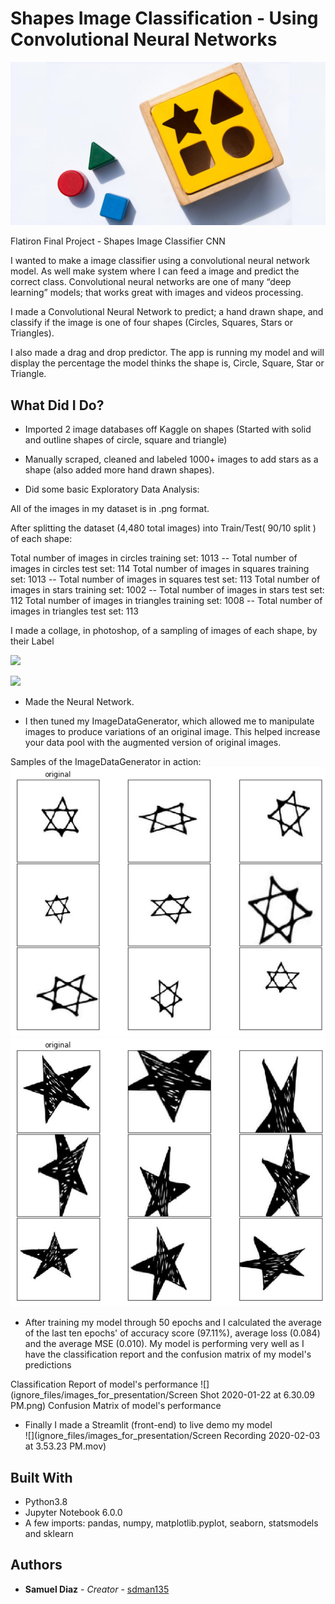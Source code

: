 # Shapes Image Classification - Using Convolutional Neural Networks



![](readme_images/wooden-baby-shape-puzzle-toy.jpg)

Flatiron Final Project - Shapes Image Classifier CNN

I wanted to make a image classifier using a convolutional neural network model. As well make system where I can feed a image and predict the correct class. Convolutional neural networks are one of many “deep learning” models; that works great with images and videos processing.

I made a Convolutional Neural Network to predict; a hand drawn shape, and classify if the image is one of four shapes (Circles, Squares, Stars or Triangles).

I also made a drag and drop predictor. The app is running my model and will display the percentage the model thinks the shape is, Circle, Square, Star or Triangle.

## What Did I Do?

* Imported 2 image databases off Kaggle on shapes (Started with solid and outline shapes of circle, square and triangle)

* Manually scraped, cleaned and labeled 1000+ images to add stars as a shape (also added more hand drawn shapes).

* Did some basic Exploratory Data Analysis:

All of the images in my dataset is in .png format.

After splitting the dataset (4,480 total images) into Train/Test( 90/10 split ) of each shape:

Total number of images in circles training set: 1013   --   Total number of images in circles test set:      114
Total number of images in squares training set: 1013   --   Total number of images in squares test set:      113
Total number of images in stars training set: 1002   --   Total number of images in stars test set:      112
Total number of images in triangles training set: 1008   --   Total number of images in triangles test set:      113

I made a collage, in photoshop, of a sampling of images of each shape, by their Label

![](ignore_files/images_for_presentation/collages/collage01.png)

![](ignore_files/images_for_presentation/collages/collage02.png)

* Made the Neural Network.

* I then tuned my ImageDataGenerator, which allowed me to manipulate images to produce variations of an original image. This helped increase your data pool with the augmented version of original images.

Samples of the ImageDataGenerator in action:
![](ignore_files/images_for_presentation/ImageDataGenerator_example-star_of_david.png)   
![](ignore_files/images_for_presentation/ImageDataGenerator_example-star.png)

* After training my model through 50 epochs and I calculated the average of the last ten epochs' of accuracy score (97.11%), average loss (0.084) and the average MSE (0.010). My model is performing very well as I have the classification report and the confusion matrix of my model's predictions

Classification Report of model's performance
![](ignore_files/images_for_presentation/Screen Shot 2020-01-22 at 6.30.09 PM.png)
Confusion Matrix of model's performance
[](ignore_files/images_for_presentation/confusion_matrix.png)

* Finally I made a Streamlit (front-end) to live demo my model  
![](ignore_files/images_for_presentation/Screen Recording 2020-02-03 at 3.53.23 PM.mov)






## Built With

* Python3.8
* Jupyter Notebook 6.0.0
* A few imports: pandas, numpy, matplotlib.pyplot, seaborn, statsmodels and sklearn


## Authors

* **Samuel Diaz** - *Creator* - [sdman135](https://github.com/sdman135/)
